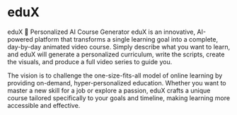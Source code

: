 # eduX

eduX 🤖 Personalized AI Course Generator eduX is an innovative, AI-powered platform that transforms a single learning goal into a complete, day-by-day animated video course. Simply describe what you want to learn, and eduX will generate a personalized curriculum, write the scripts, create the visuals, and produce a full video series to guide you.

The vision is to challenge the one-size-fits-all model of online learning by providing on-demand, hyper-personalized education. Whether you want to master a new skill for a job or explore a passion, eduX crafts a unique course tailored specifically to your goals and timeline, making learning more accessible and effective.

